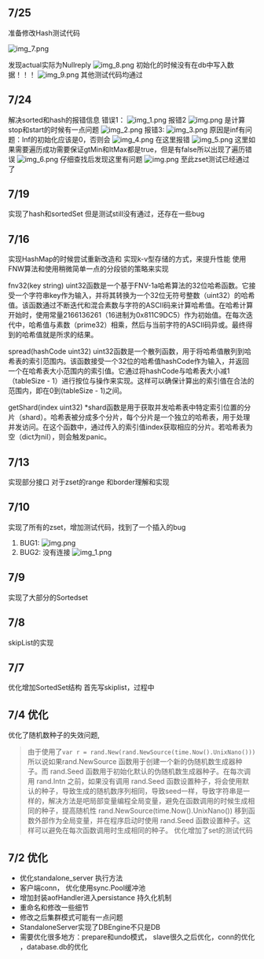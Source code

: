 ## 7/25
准备修改Hash测试代码

![img_7.png](img_7.png)

发现actual实际为Nullreply
![img_8.png](img_8.png)
初始化的时候没有在db中写入数据！！！
![img_9.png](img_9.png)
其他测试代码均通过
## 7/24
解决sorted和hash的报错信息
错误1：
![img_1.png](img_1.png)
报错2
![img.png](img_0.png)
是计算stop和start的时候有一点问题
![img_2.png](img_2.png)
报错3:
![img_3.png](img_3.png)
原因是inf有问题：Inf的初始化应该是0，否则会
![img_4.png](img_4.png)
在这里报错
![img_5.png](img_5.png)
这里如果需要遍历成功需要保证gtMin和ItMax都是true，但是有false所以出现了遍历错误
![img_6.png](img_6.png)
仔细查找后发现这里有问题
![img.png](img9.png)
至此zset测试已经通过了
## 7/19 
实现了hash和sortedSet
但是测试still没有通过，还存在一些bug
## 7/16
实现HashMap的时候尝试重新改造和
实现k-v型存储的方式，来提升性能
使用FNW算法和使用稍微简单一点的分段锁的策略来实现

fnv32(key string) uint32函数是一个基于FNV-1a哈希算法的32位哈希函数。它接受一个字符串key作为输入，并将其转换为一个32位无符号整数（uint32）的哈希值。该函数通过不断迭代和混合素数与字符的ASCII码来计算哈希值。在哈希计算开始时，使用常量2166136261（16进制为0x811C9DC5）作为初始值。在每次迭代中，哈希值与素数（prime32）相乘，然后与当前字符的ASCII码异或。最终得到的哈希值就是所求的结果。

spread(hashCode uint32) uint32函数是一个散列函数，用于将哈希值散列到哈希表的索引范围内。该函数接受一个32位的哈希值hashCode作为输入，并返回一个在哈希表大小范围内的索引值。它通过将hashCode与哈希表大小减1（tableSize - 1）进行按位与操作来实现。这样可以确保计算出的索引值在合法的范围内，即在0到(tableSize - 1)之间。

getShard(index uint32) *shard函数是用于获取并发哈希表中特定索引位置的分片（shard）。哈希表被分成多个分片，每个分片是一个独立的哈希表，用于处理并发访问。在这个函数中，通过传入的索引值index获取相应的分片。若哈希表为空（dict为nil），则会触发panic。
## 7/13 
实现部分接口
对于zset的range 和border理解和实现

## 7/10
实现了所有的zset，增加测试代码，找到了一个插入的bug
1. BUG1:
![img.png](img4.png)
2. BUG2: 没有连接
![img_1.png](img5.png)
## 7/9 
实现了大部分的Sortedset
## 7/8
skipList的实现
## 7/7
优化增加SortedSet结构
首先写skiplist，过程中
## 7/4 优化
优化了随机数种子的失效问题,
> 由于使用了`var r = rand.New(rand.NewSource(time.Now().UnixNano()))` 所以说如果rand.NewSource 函数用于创建一个新的伪随机数生成器种子。而 rand.Seed 函数用于初始化默认的伪随机数生成器种子。在每次调用 rand.Intn 之前，如果没有调用 rand.Seed 函数设置种子，将会使用默认的种子，导致生成的随机数序列相同，导致seed一样，导致字符串是一样的，解决方法是吧局部变量编程全局变量，避免在函数调用的时候生成相同的种子，提高随机性
rand.NewSource(time.Now().UnixNano()) 移到函数外部作为全局变量，并在程序启动时使用 rand.Seed 函数设置种子。这样可以避免在每次函数调用时生成相同的种子。
优化增加了set的测试代码
## 7/2 优化
+ 优化standalone_server 执行方法 
+ 客户端conn， 优化使用sync.Pool缓冲池 
+ 增加封装aofHandler进入persistance 持久化机制 
+ 重命名和修改一些细节
+ 修改之后集群模式可能有一点问题
+ StandaloneServer实现了DBEngine不只是DB
+ 需要优化很多地方：prepare和undo模式， slave很久之后优化，conn的优化 ，database.db的优化
